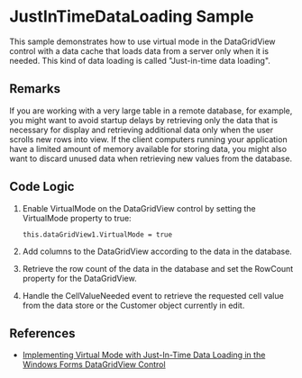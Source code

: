 # JustInTimeDataLoading Sample

 This sample demonstrates how to use virtual mode in the DataGridView control 
 with a data cache that loads data from a server only when it is needed. 
 This kind of data loading is called "Just-in-time data loading". 


## Remarks

 If you are working with a very large table in a remote database, for example, 
 you might want to avoid startup delays by retrieving only the data that is 
 necessary for display and retrieving additional data only when the user scrolls 
 new rows into view. If the client computers running your application have a 
 limited amount of memory available for storing data, you might also want to 
 discard unused data when retrieving new values from the database.


## Code Logic

1.  Enable VirtualMode on the DataGridView control by setting the VirtualMode
    property to true:

    ```CSharp
    this.dataGridView1.VirtualMode = true
    ```
                        
2.  Add columns to the DataGridView according to the data in the database.

3.  Retrieve the row count of the data in the database and set the RowCount 
    property for the DataGridView.
    
4.  Handle the CellValueNeeded event to retrieve the requested cell value 
    from the data store or the Customer object currently in edit. 


## References

- [Implementing Virtual Mode with Just-In-Time Data Loading in the Windows 
   Forms DataGridView Control](https://docs.microsoft.com/dotnet/framework/winforms/controls/implementing-virtual-mode-jit-data-loading-in-the-datagrid)
